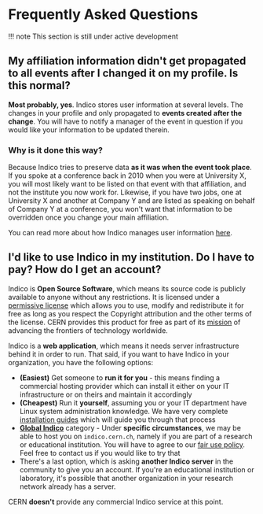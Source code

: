 # Frequently Asked Questions

!!! note
    This section is still under active development


## My affiliation information didn't get propagated to all events after I changed it on my profile. Is this normal?

**Most probably, yes**. Indico stores user information at several levels. The changes in your profile and only
propagated to **events created after the change**. You will have to notify a manager of the event in question if you
would like your information to be updated therein.


### Why is it done this way?

Because Indico tries to preserve data **as it was when the event took place**. If you spoke at a conference back in
2010 when you were at University X, you will most likely want to be listed on that event with that affiliation, and not
the institute you now work for.
Likewise, if you have two jobs, one at University X and another at Company Y and are listed as speaking on behalf of
Company Y at a conference, you won't want that information to be overridden once you change your main affiliation.

You can read more about how Indico manages user information [here](./conferences/people.md).


## I'd like to use Indico in my institution. Do I have to pay? How do I get an account?

Indico is **Open Source Software**, which means its source code is publicly available to anyone without any restrictions. It is licensed under a [permissive license](https://github.com/indico/indico/blob/master/LICENSE) which allows you to use, modify and redistribute it for free as long as you respect the Copyright attribution and the other terms of the license. CERN provides this product for free as part of its [mission](https://home.cern/about/who-we-are/our-mission) of advancing the frontiers of technology worldwide.

Indico is a **web application**, which means it needs server infrastructure behind it in order to run. That said, if you want to have Indico in your organization, you have the following options:

 * **(Easiest)** Get someone to **run it for you** - this means finding a commercial hosting provider which can install it either on your IT infrastructure or on theirs and maintain it accordingly
 * **(Cheapest)** Run it **yourself**, assuming you or your IT department have Linux system administration knowledge. We have very complete [installation guides](https://docs.getindico.io/en/stable/installation/production/) which will guide you through that process
 * [**Global Indico**](https://indico.cern.ch/category/5372/) category - Under **specific circumstances**, we may be able to host you on `indico.cern.ch`, namely if you are part of a research or educational institution. You will have to agree to our [fair use policy](https://cern.service-now.com/service-portal?id=kb_article&n=KB0004606). Feel free to contact us if you would like to try that
 * There's a last option, which is asking **another Indico server** in the community to give you an account. If you're an educational institution or laboratory, it's possible that another organization in your research network already has a server.

CERN **doesn't** provide any commercial Indico service at this point.
